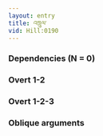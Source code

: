 ```yaml
---
layout: entry
title: འཁྲུལ་
vid: Hill:0190
---
```

### Dependencies (N = 0)


### Overt 1-2


### Overt 1-2-3


### Oblique arguments
